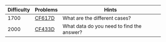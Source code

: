 | Difficulty | Problems | Hints |
| -------- | -------- | -------- |
| 1700 | [CF617D](https://codeforces.com/problemset/problem/617/D) | What are the different cases? |
| 2000 | [CF433D](https://codeforces.com/problemset/problem/433/D) | What data do you need to find the answer? |